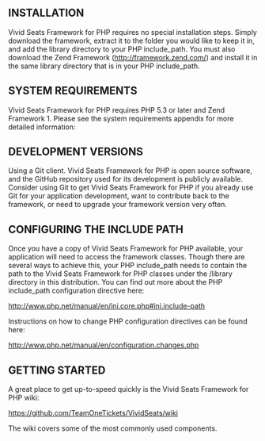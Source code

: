 INSTALLATION
------------
Vivid Seats Framework for PHP requires no special installation steps.
Simply download the framework, extract it to the folder you would like to keep
it in, and add the library directory to your PHP include_path. You must also
download the Zend Framework (http://framework.zend.com/) and install it in the
same library directory that is in your PHP include_path.


SYSTEM REQUIREMENTS
-------------------
Vivid Seats Framework for PHP requires PHP 5.3 or later and Zend Framework 1.
Please see the system requirements appendix for more detailed information:


DEVELOPMENT VERSIONS
--------------------
Using a Git client. Vivid Seats Framework for PHP is open source software,
and the GitHub repository used for its development is publicly available.
Consider using Git to get Vivid Seats Framework for PHP if you already
use Git for your application development, want to contribute back to the
framework, or need to upgrade your framework version very often.


CONFIGURING THE INCLUDE PATH
----------------------------
Once you have a copy of Vivid Seats Framework for PHP available, your
application will need to access the framework classes. Though there are several
ways to achieve this, your PHP include_path needs to contain the path to the
Vivid Seats Framework for PHP classes under the /library directory in this
distribution. You can find out more about the PHP include_path configuration
directive here:

http://www.php.net/manual/en/ini.core.php#ini.include-path

Instructions on how to change PHP configuration directives can be found here:

http://www.php.net/manual/en/configuration.changes.php


GETTING STARTED
---------------
A great place to get up-to-speed quickly is the Vivid Seats Framework for PHP wiki:

https://github.com/TeamOneTickets/VividSeats/wiki

The wiki covers some of the most commonly used components.
